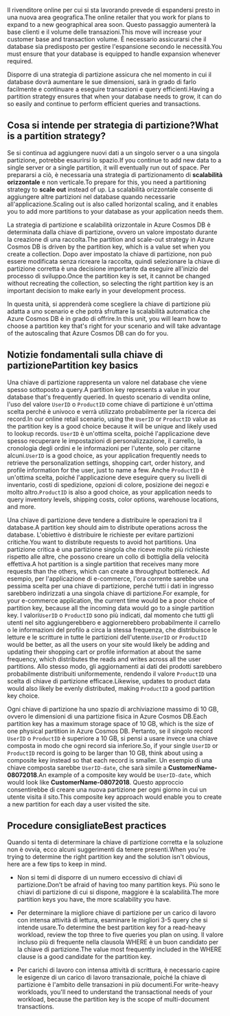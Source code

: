 <span data-ttu-id="0b0fb-101">Il rivenditore online per cui si sta lavorando prevede di espandersi presto in una nuova area geografica.</span><span class="sxs-lookup"><span data-stu-id="0b0fb-101">The online retailer that you work for plans to expand to a new geographical area soon.</span></span> <span data-ttu-id="0b0fb-102">Questo passaggio aumenterà la base clienti e il volume delle transazioni.</span><span class="sxs-lookup"><span data-stu-id="0b0fb-102">This move will increase your customer base and transaction volume.</span></span> <span data-ttu-id="0b0fb-103">È necessario assicurarsi che il database sia predisposto per gestire l'espansione secondo le necessità.</span><span class="sxs-lookup"><span data-stu-id="0b0fb-103">You must ensure that your database is equipped to handle expansion whenever required.</span></span>

<span data-ttu-id="0b0fb-104">Disporre di una strategia di partizione assicura che nel momento in cui il database dovrà aumentare le sue dimensioni, sarà in grado di farlo facilmente e continuare a eseguire transazioni e query efficienti.</span><span class="sxs-lookup"><span data-stu-id="0b0fb-104">Having a partition strategy ensures that when your database needs to grow, it can do so easily and continue to perform efficient queries and transactions.</span></span>

## <a name="what-is-a-partition-strategy"></a><span data-ttu-id="0b0fb-105">Cosa si intende per strategia di partizione?</span><span class="sxs-lookup"><span data-stu-id="0b0fb-105">What is a partition strategy?</span></span>

<span data-ttu-id="0b0fb-106">Se si continua ad aggiungere nuovi dati a un singolo server o a una singola partizione, potrebbe esaurirsi lo spazio.</span><span class="sxs-lookup"><span data-stu-id="0b0fb-106">If you continue to add new data to a single server or a single partition, it will eventually run out of space.</span></span> <span data-ttu-id="0b0fb-107">Per prepararsi a ciò, è necessaria una strategia di partizionamento di **scalabilità orizzontale** e non verticale.</span><span class="sxs-lookup"><span data-stu-id="0b0fb-107">To prepare for this, you need a partitioning strategy to **scale out** instead of up.</span></span> <span data-ttu-id="0b0fb-108">La scalabilità orizzontale consente di aggiungere altre partizioni nel database quando necessarie all'applicazione.</span><span class="sxs-lookup"><span data-stu-id="0b0fb-108">Scaling out is also called horizontal scaling, and it enables you to add more partitions to your database as your application needs them.</span></span>

<span data-ttu-id="0b0fb-109">La strategia di partizione e scalabilità orizzontale in Azure Cosmos DB è determinata dalla chiave di partizione, ovvero un valore impostato durante la creazione di una raccolta.</span><span class="sxs-lookup"><span data-stu-id="0b0fb-109">The partition and scale-out strategy in Azure Cosmos DB is driven by the partition key, which is a value set when you create a collection.</span></span> <span data-ttu-id="0b0fb-110">Dopo aver impostato la chiave di partizione, non può essere modificata senza ricreare la raccolta, quindi selezionare la chiave di partizione corretta è una decisione importante da eseguire all'inizio del processo di sviluppo.</span><span class="sxs-lookup"><span data-stu-id="0b0fb-110">Once the partition key is set, it cannot be changed without recreating the collection, so selecting the right partition key is an important decision to make early in your development process.</span></span>  

<span data-ttu-id="0b0fb-111">In questa unità, si apprenderà come scegliere la chiave di partizione più adatta a uno scenario e che potrà sfruttare la scalabilità automatica che Azure Cosmos DB è in grado di offrire.</span><span class="sxs-lookup"><span data-stu-id="0b0fb-111">In this unit, you will learn how to choose a partition key that's right for your scenario and will take advantage of the autoscaling that Azure Cosmos DB can do for you.</span></span>

## <a name="partition-key-basics"></a><span data-ttu-id="0b0fb-112">Notizie fondamentali sulla chiave di partizione</span><span class="sxs-lookup"><span data-stu-id="0b0fb-112">Partition key basics</span></span>

<span data-ttu-id="0b0fb-113">Una chiave di partizione rappresenta un valore nel database che viene spesso sottoposto a query.</span><span class="sxs-lookup"><span data-stu-id="0b0fb-113">A partition key represents a value in your database that's frequently queried.</span></span> <span data-ttu-id="0b0fb-114">In questo scenario di vendita online, l'uso del valore `UserID` o `ProductID` come chiave di partizione è un'ottima scelta perché è univoco e verrà utilizzato probabilmente per la ricerca dei record.</span><span class="sxs-lookup"><span data-stu-id="0b0fb-114">In our online retail scenario, using the `UserID` or `ProductID` value as the partition key is a good choice because it will be unique and likely used to lookup records.</span></span> <span data-ttu-id="0b0fb-115">`UserID` è un'ottima scelta, poiché l'applicazione deve spesso recuperare le impostazioni di personalizzazione, il carrello, la cronologia degli ordini e le informazioni per l'utente, solo per citarne alcuni.</span><span class="sxs-lookup"><span data-stu-id="0b0fb-115">`UserID` is a good choice, as your application frequently needs to retrieve the personalization settings, shopping cart, order history, and profile information for the user, just to name a few.</span></span> <span data-ttu-id="0b0fb-116">Anche `ProductID` è un'ottima scelta, poiché l'applicazione deve eseguire query su livelli di inventario, costi di spedizione, opzioni di colore, posizione dei negozi e molto altro.</span><span class="sxs-lookup"><span data-stu-id="0b0fb-116">`ProductID` is also a good choice, as your application needs to query inventory levels, shipping costs, color options, warehouse locations, and more.</span></span>

<span data-ttu-id="0b0fb-117">Una chiave di partizione deve tendere a distribuire le operazioni tra il database.</span><span class="sxs-lookup"><span data-stu-id="0b0fb-117">A partition key should aim to distribute operations across the database.</span></span> <span data-ttu-id="0b0fb-118">L'obiettivo è distribuire le richieste per evitare partizioni critiche.</span><span class="sxs-lookup"><span data-stu-id="0b0fb-118">You want to distribute requests to avoid hot partitions.</span></span> <span data-ttu-id="0b0fb-119">Una partizione critica è una partizione singola che riceve molte più richieste rispetto alle altre, che possono creare un collo di bottiglia della velocità effettiva.</span><span class="sxs-lookup"><span data-stu-id="0b0fb-119">A hot partition is a single partition that receives many more requests than the others, which can create a throughput bottleneck.</span></span> <span data-ttu-id="0b0fb-120">Ad esempio, per l'applicazione di e-commerce, l'ora corrente sarebbe una pessima scelta per una chiave di partizione, perché tutti i dati in ingresso sarebbero indirizzati a una singola chiave di partizione.</span><span class="sxs-lookup"><span data-stu-id="0b0fb-120">For example, for your e-commerce application, the current time would be a poor choice of partition key, because all the incoming data would go to a single partition key.</span></span> <span data-ttu-id="0b0fb-121">I valori`UserID` o `ProductID` sono più indicati, dal momento che tutti gli utenti nel sito aggiungerebbero e aggiornerebbero probabilmente il carrello o le informazioni del profilo a circa la stessa frequenza, che distribuisce le letture e le scritture in tutte le partizioni dell'utente.</span><span class="sxs-lookup"><span data-stu-id="0b0fb-121">`UserID` or `ProductID` would be better, as all the users on your site would likely be adding and updating their shopping cart or profile information at about the same frequency, which distributes the reads and writes across all the user partitions.</span></span> <span data-ttu-id="0b0fb-122">Allo stesso modo, gli aggiornamenti ai dati dei prodotti sarebbero probabilmente distribuiti uniformemente, rendendo il valore `ProductID` una scelta di chiave di partizione efficace.</span><span class="sxs-lookup"><span data-stu-id="0b0fb-122">Likewise, updates to product data would also likely be evenly distributed, making `ProductID` a good partition key choice.</span></span>

<span data-ttu-id="0b0fb-123">Ogni chiave di partizione ha uno spazio di archiviazione massimo di 10 GB, ovvero le dimensioni di una partizione fisica in Azure Cosmos DB.</span><span class="sxs-lookup"><span data-stu-id="0b0fb-123">Each partition key has a maximum storage space of 10 GB, which is the size of one physical partition in Azure Cosmos DB.</span></span> <span data-ttu-id="0b0fb-124">Pertanto, se il singolo record `UserID` o `ProductID` è superiore a 10 GB, si pensi a usare invece una chiave composta in modo che ogni record sia inferiore.</span><span class="sxs-lookup"><span data-stu-id="0b0fb-124">So, if your single `UserID` or `ProductID` record is going to be larger than 10 GB, think about using a composite key instead so that each record is smaller.</span></span> <span data-ttu-id="0b0fb-125">Un esempio di una chiave composta sarebbe `UserID-date`, che sarà simile a **CustomerName-08072018**.</span><span class="sxs-lookup"><span data-stu-id="0b0fb-125">An example of a composite key would be `UserID-date`, which would look like **CustomerName-08072018**.</span></span> <span data-ttu-id="0b0fb-126">Questo approccio consentirebbe di creare una nuova partizione per ogni giorno in cui un utente visita il sito.</span><span class="sxs-lookup"><span data-stu-id="0b0fb-126">This composite key approach would enable you to create a new partition for each day a user visited the site.</span></span>

## <a name="best-practices"></a><span data-ttu-id="0b0fb-127">Procedure consigliate</span><span class="sxs-lookup"><span data-stu-id="0b0fb-127">Best practices</span></span>

<span data-ttu-id="0b0fb-128">Quando si tenta di determinare la chiave di partizione corretta e la soluzione non è ovvia, ecco alcuni suggerimenti da tenere presenti.</span><span class="sxs-lookup"><span data-stu-id="0b0fb-128">When you're trying to determine the right partition key and the solution isn't obvious, here are a few tips to keep in mind.</span></span>

* <span data-ttu-id="0b0fb-129">Non si temi di disporre di un numero eccessivo di chiavi di partizione.</span><span class="sxs-lookup"><span data-stu-id="0b0fb-129">Don’t be afraid of having too many partition keys.</span></span> <span data-ttu-id="0b0fb-130">Più sono le chiavi di partizione di cui si dispone, maggiore è la scalabilità.</span><span class="sxs-lookup"><span data-stu-id="0b0fb-130">The more partition keys you have, the more scalability you have.</span></span>

* <span data-ttu-id="0b0fb-131">Per determinare la migliore chiave di partizione per un carico di lavoro con intensa attività di lettura, esaminare le migliori 3-5 query che si intende usare.</span><span class="sxs-lookup"><span data-stu-id="0b0fb-131">To determine the best partition key for a read-heavy workload, review the top three to five queries you plan on using.</span></span> <span data-ttu-id="0b0fb-132">Il valore incluso più di frequente nella clausola WHERE è un buon candidato per la chiave di partizione.</span><span class="sxs-lookup"><span data-stu-id="0b0fb-132">The value most frequently included in the WHERE clause is a good candidate for the partition key.</span></span>

* <span data-ttu-id="0b0fb-133">Per carichi di lavoro con intensa attività di scrittura, è necessario capire le esigenze di un carico di lavoro transazionale, poiché la chiave di partizione è l'ambito delle transazioni in più documenti.</span><span class="sxs-lookup"><span data-stu-id="0b0fb-133">For write-heavy workloads, you'll need to understand the transactional needs of your workload, because the partition key is the scope of multi-document transactions.</span></span>

